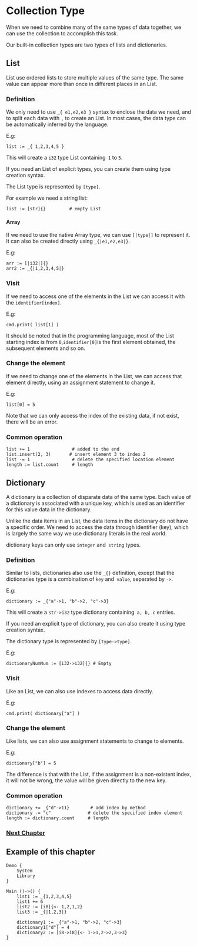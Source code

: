# Collection Type
When we need to combine many of the same types of data together, we can use the collection to accomplish this task.

Our built-in collection types are two types of lists and dictionaries.
## List
List use ordered lists to store multiple values ​​of the same type. The same value can appear more than once in different places in an List.
    
### Definition
We only need to use `_{ e1,e2,e3 }` syntax to enclose the data we need, and to split each data with `,` to create an List. In most cases, the data type can be automatically inferred by the language.

E.g:
```
list := _{ 1,2,3,4,5 }
```
This will create a `i32` type List containing` 1` to `5`.

If you need an List of explicit types, you can create them using type creation syntax.

The List type is represented by `[type]`.

For example we need a string list:
```
list := [str]{}         # empty List
```
#### Array
If we need to use the native Array type, we can use `[|type|]` to represent it.
It can also be created directly using `_{|e1,e2,e3|}`.

E.g:
```
arr := [|i32|]{}
arr2 := _{|1,2,3,4,5|}
```
### Visit
If we need to access one of the elements in the List we can access it with the `identifier[index]`.

E.g:
```
cmd.print( list[1] )
```
It should be noted that in the programming language, most of the List starting index is from `0`,` identifier[0] `is the first element obtained, the subsequent elements and so on.
### Change the element
If we need to change one of the elements in the List, we can access that element directly, using an assignment statement to change it.

E.g:
```
list[0] = 5
```
Note that we can only access the index of the existing data, if not exist, there will be an error.
### Common operation
```
list += 1                # added to the end
list.insert(2, 3)       # insert element 3 to index 2
list -= 1                # delete the specified location element
length := list.count     # length
```
## Dictionary
A dictionary is a collection of disparate data of the same type. Each value of a dictionary is associated with a unique key, which is used as an identifier for this value data in the dictionary.

Unlike the data items in an List, the data items in the dictionary do not have a specific order. We need to access the data through identifier (key), which is largely the same way we use dictionary literals in the real world.

dictionary keys can only use `integer` and` string` types.
### Definition
Similar to lists, dictionaries also use the `_{}` definition, except that the dictionaries type is a combination of `key` and` value`, separated by `->`.

E.g:
```
dictionary := _{"a"->1, "b"->2, "c"->3}
```
This will create a `str->i32` type dictionary containing` a, b, c` entries.

If you need an explicit type of dictionary, you can also create it using type creation syntax.

The dictionary type is represented by `[type->type]`.

E.g:
```
dictionaryNumNum := [i32->i32]{} # Empty
```
### Visit
Like an List, we can also use indexes to access data directly.

E.g:
```
cmd.print( dictionary["a"] )
```
### Change the element
Like lists, we can also use assignment statements to change to elements.

E.g:
```
dictionary["b"] = 5
```
The difference is that with the List, if the assignment is a non-existent index, it will not be wrong, the value will be given directly to the new key.
### Common operation
```
dictionary += _{"d"->11}        # add index by method
dictionary -= "c"              # delete the specified index element
length := dictionary.count     # length
```
### [Next Chapter](judgment.md)

## Example of this chapter
```
Demo {
    System
    Library
}

Main ()->() {
    list1 := _{1,2,3,4,5}
    list1 += 6
    list2 := [i8]{<- 1,2,1,2}
    list3 := _{|1,2,3|}

    dictionary1 := _{"a"->1, "b"->2, "c"->3}
    dictionary1["d"] = 4
    dictionary2 := [i8->i8]{<- 1->1,2->2,3->3}
}
```
